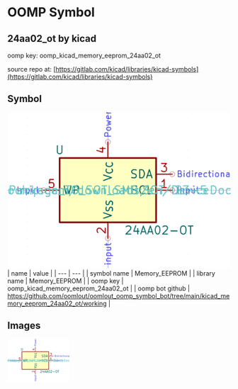 # OOMP Symbol  
## 24aa02_ot  by kicad  
  
oomp key: oomp_kicad_memory_eeprom_24aa02_ot  
  
source repo at: [https://gitlab.com/kicad/libraries/kicad-symbols](https://gitlab.com/kicad/libraries/kicad-symbols)  
## Symbol  
  
[![working.png](working_600.png)](working.png)  
| name | value | 
| --- | --- | 
| symbol name | Memory_EEPROM | 
| library name | Memory_EEPROM | 
| oomp key | oomp_kicad_memory_eeprom_24aa02_ot | 
| oomp bot github | https://github.com/oomlout/oomlout_oomp_symbol_bot/tree/main/kicad_memory_eeprom_24aa02_ot/working | 
## Images  
  
[![working.png](working_140.png)](working.png)  
